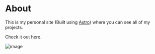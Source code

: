 # About
This is my personal site (Built using [Astro](https://astro.build/)) where you can see all of my projects.

Check it out [here](https://www.cnwy.dev).

![image](https://github.com/user-attachments/assets/37526031-0f7f-413f-abaf-2e6fece55dfc)
